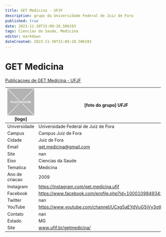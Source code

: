 ```yaml
---
title: GET Medicina - UFJF
description: grupo da Universidade Federal de Juiz de Fora
published: true
date: 2023-11-30T15:09:28.506193
tags: Ciencias da Saude, Medicina
editor: markdown
dateCreated: 2023-11-30T15:09:28.506193
---
```


# GET Medicina

[Publicacoes de GET Medicina - UFJF](/atividade/111GETMedicinaUFJF/feed.md)

| ![placeholder.png](/placeholder.png) [logo] | [foto do grupo] UFJF         |
| ------------------------------------------- | ------------------------------------------------- |
| Universidade                                | Universidade Federal de Juiz de Fora      |
| Campus                                      | Campus Juiz de Fora            |
| Cidade                                      | Juiz de Fora             |
| Email                                       | get.medicina@gmail.com             |
| Site                                        | nan              |
| Eixo                                        | Ciencias da Saude              |
| Tematica                                    | Medicina          |
| Ano de criacao                              | 2009        |
| Instagram                                   | https://instagram.com/get.medicina.ufjf         |
| Facebook                                    | https://www.facebook.com/profile.php?id=100010984934399          |
| Twitter                                     | nan           |
| YouTube                                     | https://www.youtube.com/channel/UCxg5aEYdVuG5jVy3otkW4fA           |
| Contato                                     | nan         |
| Estado                                      |  MG            |
| Site                                        | www.ufjf.br/getmedicina/ |
